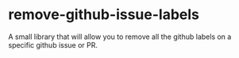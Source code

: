 # remove-github-issue-labels
A small library that will allow you to remove all the github labels on a specific github issue or PR. 
